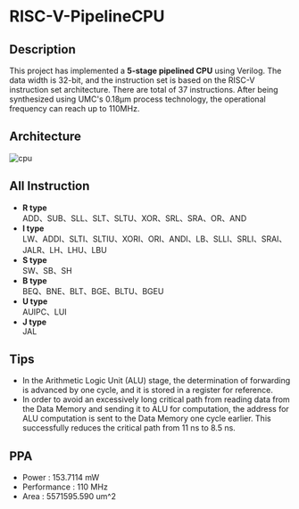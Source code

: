 # RISC-V-PipelineCPU
## Description
This project has implemented a **5-stage pipelined CPU** using Verilog. The data width is 32-bit, and the instruction set is based on the RISC-V instruction set architecture.
There are total of 37 instructions. After being synthesized using UMC's 0.18μm process technology, the operational frequency can reach up to 110MHz.
## Architecture
![cpu](https://github.com/suchuankai/RISC-V-PipelineCPU/assets/69788052/09f3e90f-ea4b-45f5-bbf5-25aa84c3c45c)
## All Instruction
- **R type**  
ADD、SUB、SLL、SLT、SLTU、XOR、SRL、SRA、OR、AND
- **I type**  
LW、ADDI、SLTI、SLTIU、XORI、ORI、ANDI、LB、SLLI、SRLI、SRAI、JALR、LH、LHU、LBU
- **S type**  
SW、SB、SH
- **B type**  
BEQ、BNE、BLT、BGE、BLTU、BGEU
- **U type**   
AUIPC、LUI
- **J type**  
JAL
## Tips
- In the Arithmetic Logic Unit (ALU) stage, the determination of forwarding is advanced by one cycle, and it is stored in a register for reference.
- In order to avoid an excessively long critical path from reading data from the Data Memory and sending it to ALU for computation, the address for ALU computation is sent to the Data Memory one cycle earlier. This successfully reduces the critical path from 11 ns to 8.5 ns.
## PPA
- Power : 153.7114 mW
- Performance : 110 MHz
- Area : 5571595.590 um^2



